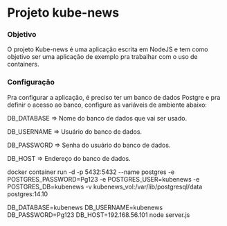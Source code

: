 # Projeto kube-news

### Objetivo

O projeto Kube-news é uma aplicação escrita em NodeJS e tem como objetivo ser uma aplicação de exemplo pra trabalhar com o uso de containers.

### Configuração

Pra configurar a aplicação, é preciso ter um banco de dados Postgre e pra definir o acesso ao banco, configure as variáveis de ambiente abaixo:

DB_DATABASE => Nome do banco de dados que vai ser usado.

DB_USERNAME => Usuário do banco de dados.

DB_PASSWORD => Senha do usuário do banco de dados.

DB_HOST => Endereço do banco de dados.

docker container run -d -p 5432:5432 --name postgres -e POSTGRES_PASSWORD=Pg123 -e POSTGRES_USER=kubenews -e POSTGRES_DB=kubenews -v kubenews_vol:/var/lib/postgresql/data postgres:14.10

DB_DATABASE=kubenews DB_USERNAME=kubenews DB_PASSWORD=Pg123 DB_HOST=192.168.56.101 node server.js
